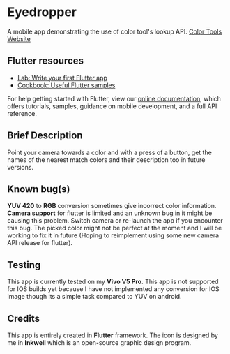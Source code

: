 # Eyedropper

A mobile app demonstrating the use of color tool's lookup API. [Color Tools Website](https://color-tools.herokuapp.com/)

## Flutter resources

- [Lab: Write your first Flutter app](https://flutter.dev/docs/get-started/codelab)
- [Cookbook: Useful Flutter samples](https://flutter.dev/docs/cookbook)

For help getting started with Flutter, view our
[online documentation](https://flutter.dev/docs), which offers tutorials,
samples, guidance on mobile development, and a full API reference.

## Brief Description

Point your camera towards a color and with a press of a button, get the names of the nearest match colors and their description too in future versions.

## Known bug(s)

**YUV 420** to **RGB** conversion sometimes give incorrect color information. **Camera support** for flutter is limited and an unknown bug in it might be causing this problem. Switch camera or re-launch the app if you encounter this bug. The picked color might not be perfect at the moment and I will be working to fix it in future (Hoping to reimplement using some new camera API release for flutter).

## Testing

This app is currently tested on my **Vivo V5 Pro**. This app is not supported for IOS builds yet because I have not implemented any conversion for IOS image though its a simple task compared to YUV on android.

## Credits

This app is entirely created in **Flutter** framework.
The icon is designed by me in **Inkwell** which is an open-source graphic design program.